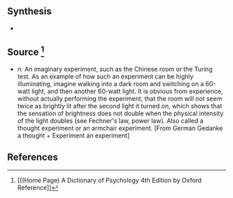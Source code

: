 ## Synthesis
- 
## Source [^1]
- $n$. An imaginary experiment, such as the Chinese room or the Turing test. As an example of how such an experiment can be highly illuminating, imagine walking into a dark room and switching on a 60-watt light, and then another 60-watt light. It is obvious from experience, without actually performing the experiment, that the room will not seem twice as brightly lit after the second light it turned on, which shows that the sensation of brightness does not double when the physical intensity of the light doubles (see Fechner's law, power law). Also called a thought experiment or an armchair experiment. \[From German Gedanke a thought + Experiment an experiment]
## References

[^1]: [[(Home Page) A Dictionary of Psychology 4th Edition by Oxford Reference]]